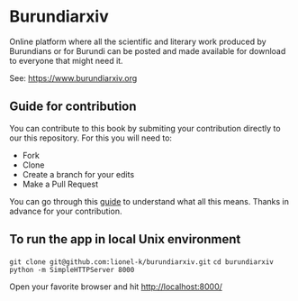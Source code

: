 # Burundiarxiv

Online platform where all the scientific and literary work produced by Burundians or for Burundi can be posted and made available for download to everyone that might need it.

See: https://www.burundiarxiv.org

## Guide for contribution

You can contribute to this book by submiting your contribution directly to our this repository. For this you will need to:

* Fork
* Clone
* Create a branch for your edits
* Make a Pull Request

You can go through this [guide](https://opensource.guide/how-to-contribute/#opening-a-pull-request) to understand what all this means. Thanks in advance for your contribution.

## To run the app in local Unix environment

`git clone git@github.com:lionel-k/burundiarxiv.git`
`cd burundiarxiv`
`python -m SimpleHTTPServer 8000`

Open your favorite browser and hit [http://localhost:8000/](http://localhost:8000)

